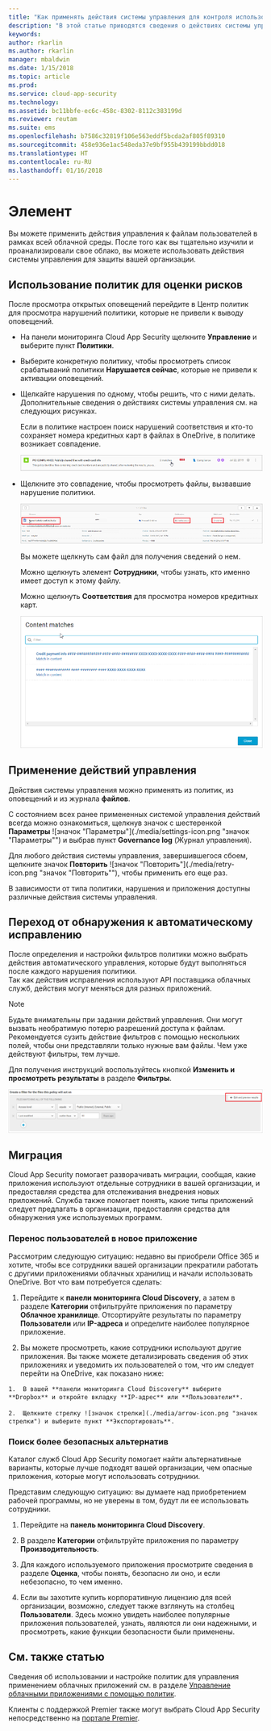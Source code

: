 ```yaml
---
title: "Как применять действия системы управления для контроля использования облачных приложений | Microsoft Docs"
description: "В этой статье приводятся сведения о действиях системы управления, которые можно выполнять в Cloud App Security для контроля использования облачных приложений в организации."
keywords: 
author: rkarlin
ms.author: rkarlin
manager: mbaldwin
ms.date: 1/15/2018
ms.topic: article
ms.prod: 
ms.service: cloud-app-security
ms.technology: 
ms.assetid: bc11bbfe-ec6c-458c-8302-8112c383199d
ms.reviewer: reutam
ms.suite: ems
ms.openlocfilehash: b7586c32819f106e563eddf5bcda2af805f89310
ms.sourcegitcommit: 458e936e1ac548eda37e9bf955b439199bbdd018
ms.translationtype: HT
ms.contentlocale: ru-RU
ms.lasthandoff: 01/16/2018
---
```

# <a name="control"></a>Элемент
Вы можете применить действия управления к файлам пользователей в рамках всей облачной среды. После того как вы тщательно изучили и проанализировали свое облако, вы можете использовать действия системы управления для защиты вашей организации.  

## <a name="use-policies-to-assess-risk"></a>Использование политик для оценки рисков  
После просмотра открытых оповещений перейдите в Центр политик для просмотра нарушений политики, которые не привели к выводу оповещений.  

-   На панели мониторинга Cloud App Security щелкните **Управление** и выберите пункт **Политики**.  

-   Выберите конкретную политику, чтобы просмотреть список срабатываний политики **Нарушается сейчас**, которые не привели к активации оповещений.  

-   Щелкайте нарушения по одному, чтобы решить, что с ними делать. Дополнительные сведения о действиях системы управления см. на следующих рисунках.  

     Если в политике настроен поиск нарушений соответствия и кто-то сохраняет номера кредитных карт в файлах в OneDrive, в политике возникает совпадение.  

     ![Совпадения PCI](./media/pci-matches.png "совпадения pci")  

-   Щелкните это совпадение, чтобы просмотреть файлы, вызвавшие нарушение политики.  

     ![Совпадения содержимого PCI](./media/pci-content-matches.png "совпадения содержимого pci")  

     Вы можете щелкнуть сам файл для получения сведений о нем.  

     Можно щелкнуть элемент **Сотрудники**, чтобы узнать, кто именно имеет доступ к этому файлу.  

     Можно щелкнуть **Соответствия** для просмотра номеров кредитных карт.  

     ![Совпадения содержимого ccn](./media/content-matches-ccn.png "совпадения содержимого ccn")  

## <a name="apply-governance-actions"></a>Применение действий управления  
Действия системы управления можно применять из политик, из оповещений и из журнала **файлов**.  

С состоянием всех ранее примененных системой управления действий всегда можно ознакомиться, щелкнув значок с шестеренкой **Параметры** ![значок "Параметры"](./media/settings-icon.png "значок "Параметры"") и выбрав пункт **Governance log** (Журнал управления).  

Для любого действия системы управления, завершившегося сбоем, щелкните значок **Повторить** ![значок "Повторить"](./media/retry-icon.png "значок "Повторить""), чтобы применить его еще раз.  

В зависимости от типа политики, нарушения и приложения доступны различные действия системы управления.  

## <a name="move-from-detection-to-automatic-remediation"></a>Переход от обнаружения к автоматическому исправлению  
После определения и настройки фильтров политики можно выбрать действия автоматического управления, которые будут выполняться после каждого нарушения политики.  
Так как действия исправления используют API поставщика облачных служб, действия могут меняться для разных приложений.  

> [!NOTE]  
>  Будьте внимательны при задании действий управления. Они могут вызвать необратимую потерю разрешений доступа к файлам.  
> Рекомендуется сузить действие фильтров с помощью нескольких полей, чтобы они представляли только нужные вам файлы. Чем уже действуют фильтры, тем лучше.  
>   
>  Для получения инструкций воспользуйтесь кнопкой **Изменить и просмотреть результаты** в разделе **Фильтры**.  

![Изменение политики обработки файлов и предпросмотр результатов](./media/file-policy-edit-and-preview-results.png "изменение политики обработки файлов и предпросмотр результатов")  

## <a name="migration"></a>Миграция  
Cloud App Security помогает разворачивать миграции, сообщая, какие приложения используют отдельные сотрудники в вашей организации, и предоставляя средства для отслеживания внедрения новых приложений. Служба также помогает понять, какие типы приложений следует предлагать в организации, предоставляя средства для обнаружения уже используемых программ.  

### <a name="migrate-your-users-to-a-new-app"></a>Перенос пользователей в новое приложение  
Рассмотрим следующую ситуацию: недавно вы приобрели Office 365 и хотите, чтобы все сотрудники вашей организации прекратили работать с другими приложениями облачных хранилищ и начали использовать OneDrive. Вот что вам потребуется сделать:  

1.   Перейдите к **панели мониторинга Cloud Discovery**, а затем в разделе **Категории** отфильтруйте приложения по параметру **Облачное хранилище**. Отсортируйте результаты по параметру **Пользователи** или **IP-адреса** и определите наиболее популярное приложение.  

2.   Вы можете просмотреть, какие сотрудники используют другие приложения. Вы также можете детализировать сведения об этих приложениях и уведомить их пользователей о том, что им следует перейти на OneDrive, как показано ниже:

    1.  В вашей **панели мониторинга Cloud Discovery** выберите **Dropbox** и откройте вкладку **IP-адрес** или **Пользователи**.  

    2.  Щелкните стрелку ![значок стрелки](./media/arrow-icon.png "значок стрелки") и выберите пункт **Экспортировать**.  

### <a name="find-more-secure-alternatives"></a>Поиск более безопасных альтернатив  
Каталог служб Cloud App Security помогает найти альтернативные варианты, которые лучше подходят вашей организации, чем опасные приложения, которые могут использовать сотрудники.  

Представим следующую ситуацию: вы думаете над приобретением рабочей программы, но не уверены в том, будут ли ее использовать сотрудники.  

1.   Перейдите на **панель мониторинга Cloud Discovery**.  

2.   В разделе **Категории** отфильтруйте приложения по параметру **Производительность**.  

3.   Для каждого используемого приложения просмотрите сведения в разделе **Оценка**, чтобы понять, безопасно ли оно, и если небезопасно, то чем именно.  

4.   Если вы захотите купить корпоративную лицензию для всей организации, возможно, следует также взглянуть на столбец **Пользователи**. Здесь можно увидеть наиболее популярные приложения пользователей, узнать, являются ли они надежными, и просмотреть, какие функции безопасности были применены.  

## <a name="see-also"></a>См. также статью  
Сведения об использовании и настройке политик для управления применением облачных приложений см. в разделе [Управление облачными приложениями с помощью политик](control-cloud-apps-with-policies.md).   

Клиенты с поддержкой Premier также могут выбрать Cloud App Security непосредственно на [портале Premier](https://premier.microsoft.com/).  
